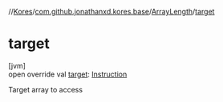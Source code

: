 //[Kores](../../../index.md)/[com.github.jonathanxd.kores.base](../index.md)/[ArrayLength](index.md)/[target](target.md)

# target

[jvm]\
open override val [target](target.md): [Instruction](../../com.github.jonathanxd.kores/-instruction/index.md)

Target array to access

